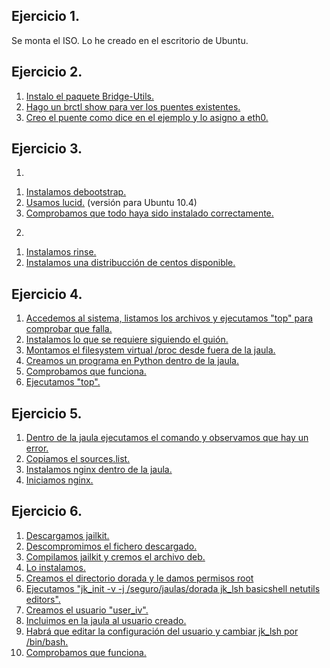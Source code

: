 Ejercicio 1.
---
Se monta el ISO. Lo he creado en el escritorio de Ubuntu.

Ejercicio 2.
---
1. [Instalo el paquete Bridge-Utils.](https://github.com/Jarotru/IV/blob/master/Ejercicios/Tema3_Imagenes/2.1.jpg)
2. [Hago un brctl show para ver los puentes existentes.](https://github.com/Jarotru/IV/blob/master/Ejercicios/Tema3_Imagenes/2.2.jpg)
3. [Creo el puente como dice en el ejemplo y lo  asigno a eth0.](https://github.com/Jarotru/IV/blob/master/Ejercicios/Tema3_Imagenes/2.3.jpg)

Ejercicio 3.
---
1)

1. [Instalamos debootstrap.](https://github.com/Jarotru/IV/blob/master/Ejercicios/Tema3_Imagenes/3.1.jpg)
2. [Usamos lucid.](https://github.com/Jarotru/IV/blob/master/Ejercicios/Tema3_Imagenes/3.2.jpg) (versión para Ubuntu 10.4)
3. [Comprobamos que todo haya sido instalado correctamente.](https://github.com/Jarotru/IV/blob/master/Ejercicios/Tema3_Imagenes/3.3.jpg)

2)

1. [Instalamos rinse.](https://github.com/Jarotru/IV/blob/master/Ejercicios/Tema3_Imagenes/3.4.jpg)
2. [Instalamos una distribucción de centos disponible.](https://github.com/Jarotru/IV/blob/master/Ejercicios/Tema3_Imagenes/3.5.jpg)

Ejercicio 4.
---
1. [Accedemos al sistema, listamos los archivos y ejecutamos "top" para comprobar que falla.](https://github.com/Jarotru/IV/blob/master/Ejercicios/Tema3_Imagenes/4.1.jpg)
2. [Instalamos lo que se requiere siguiendo el guión.](https://github.com/Jarotru/IV/blob/master/Ejercicios/Tema3_Imagenes/4.2.jpg)
3. [Montamos el filesystem virtual /proc desde fuera de la jaula.](https://github.com/Jarotru/IV/blob/master/Ejercicios/Tema3_Imagenes/4.3.jpg)
4. [Creamos un programa en Python dentro de la jaula.](https://github.com/Jarotru/IV/blob/master/Ejercicios/Tema3_Imagenes/4.4.jpg)
5. [Comprobamos que funciona.](https://github.com/Jarotru/IV/blob/master/Ejercicios/Tema3_Imagenes/4.5.jpg)
6. [Ejecutamos "top".](https://github.com/Jarotru/IV/blob/master/Ejercicios/Tema3_Imagenes/4.6.jpg)

Ejercicio 5.
---
1. [Dentro de la jaula ejecutamos el comando y observamos que hay un error.](https://github.com/Jarotru/IV/blob/master/Ejercicios/Tema3_Imagenes/5.1.jpg)
2. [Copiamos el sources.list.](https://github.com/Jarotru/IV/blob/master/Ejercicios/Tema3_Imagenes/5.2.jpg)
3. [Instalamos nginx dentro de la jaula.](https://github.com/Jarotru/IV/blob/master/Ejercicios/Tema3_Imagenes/5.3.jpg)
4. [Iniciamos nginx.](https://github.com/Jarotru/IV/blob/master/Ejercicios/Tema3_Imagenes/5.4.jpg)

Ejercicio 6.
---
1. [Descargamos jailkit.](https://github.com/Jarotru/IV/blob/master/Ejercicios/Tema3_Imagenes/6.1.jpg)
2. [Descompromimos el fichero descargado.](https://github.com/Jarotru/IV/blob/master/Ejercicios/Tema3_Imagenes/6.2.jpg)
3. [Compilamos jailkit y cremos el archivo deb.](https://github.com/Jarotru/IV/blob/master/Ejercicios/Tema3_Imagenes/6.3.jpg)
4. [Lo instalamos.](https://github.com/Jarotru/IV/blob/master/Ejercicios/Tema3_Imagenes/6.4.jpg)
5. [Creamos el directorio dorada y le damos permisos root](https://github.com/Jarotru/IV/blob/master/Ejercicios/Tema3_Imagenes/6.5.jpg)
6. [Ejecutamos "jk_init -v -j /seguro/jaulas/dorada jk_lsh basicshell netutils editors".](https://github.com/Jarotru/IV/blob/master/Ejercicios/Tema3_Imagenes/6.6.jpg)
7. [Creamos el usuario "user_iv".](https://github.com/Jarotru/IV/blob/master/Ejercicios/Tema3_Imagenes/6.7.jpg)
8. [Incluimos en la jaula al usuario creado.](https://github.com/Jarotru/IV/blob/master/Ejercicios/Tema3_Imagenes/6.8.jpg)
9. [Habrá que editar la configuración del usuario y cambiar jk_lsh por /bin/bash.](https://github.com/Jarotru/IV/blob/master/Ejercicios/Tema3_Imagenes/6.9.jpg)
10. [Comprobamos que funciona.](https://github.com/Jarotru/IV/blob/master/Ejercicios/Tema3_Imagenes/6.10.jpg)
